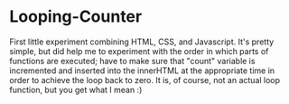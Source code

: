 # Looping-Counter
First little experiment combining HTML, CSS, and Javascript.
It's pretty simple, but did help me to experiment with the order in which parts of functions are executed; have to make sure that "count" variable is incremented and inserted into the innerHTML at the appropriate time in order to achieve the loop back to zero.
It is, of course, not an actual loop function, but you get what I mean :)
